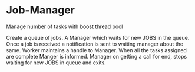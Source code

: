 Job-Manager
===========

Manage number of tasks with boost thread pool


Create a queue of jobs.
A Manager which waits for new JOBS in the queue.
Once a job is received a notification is sent to waiting manager about the same.
Worker maintains a handle to Manager. When all the tasks assigned are complete Manger is informed.
Manager on getting a call for end, stops waiting for new JOBS in queue and exits.
